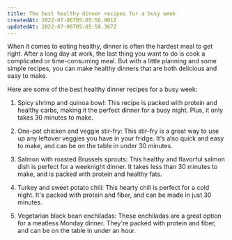 ```yaml
---
title: The best healthy dinner recipes for a busy week
createdAt: 2022-07-06T05:05:56.901Z
updatedAt: 2022-07-06T05:05:58.367Z
---
```


When it comes to eating healthy, dinner is often the hardest meal to get right. After a long day at work, the last thing you want to do is cook a complicated or time-consuming meal. But with a little planning and some simple recipes, you can make healthy dinners that are both delicious and easy to make.

Here are some of the best healthy dinner recipes for a busy week:

1. Spicy shrimp and quinoa bowl: This recipe is packed with protein and healthy carbs, making it the perfect dinner for a busy night. Plus, it only takes 30 minutes to make.

2. One-pot chicken and veggie stir-fry: This stir-fry is a great way to use up any leftover veggies you have in your fridge. It's also quick and easy to make, and can be on the table in under 30 minutes.

3. Salmon with roasted Brussels sprouts: This healthy and flavorful salmon dish is perfect for a weeknight dinner. It takes less than 30 minutes to make, and is packed with protein and healthy fats.

4. Turkey and sweet potato chili: This hearty chili is perfect for a cold night. It's packed with protein and fiber, and can be made in just 30 minutes.

5. Vegetarian black bean enchiladas: These enchiladas are a great option for a meatless Monday dinner. They're packed with protein and fiber, and can be on the table in under an hour.
